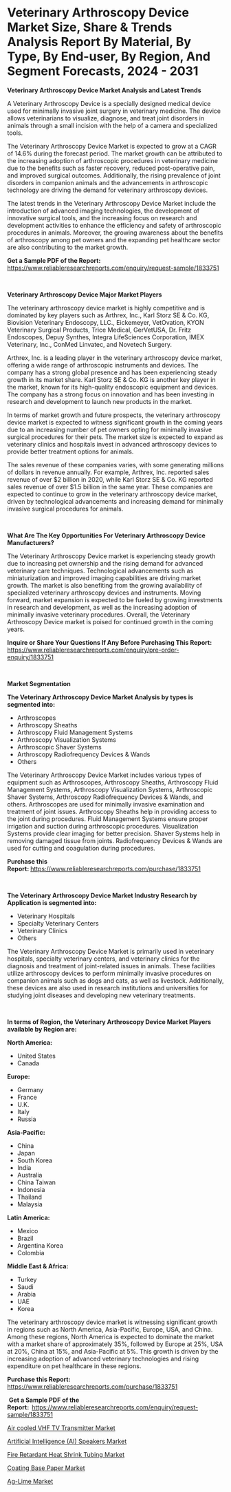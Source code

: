 <p><h1>Veterinary Arthroscopy Device Market Size, Share & Trends Analysis Report By Material, By Type, By End-user, By Region, And Segment Forecasts, 2024 - 2031</h1></p><p><strong>Veterinary Arthroscopy Device Market Analysis and Latest Trends</strong></p>
<p><p>A Veterinary Arthroscopy Device is a specially designed medical device used for minimally invasive joint surgery in veterinary medicine. The device allows veterinarians to visualize, diagnose, and treat joint disorders in animals through a small incision with the help of a camera and specialized tools.</p><p>The Veterinary Arthroscopy Device Market is expected to grow at a CAGR of 14.6% during the forecast period. The market growth can be attributed to the increasing adoption of arthroscopic procedures in veterinary medicine due to the benefits such as faster recovery, reduced post-operative pain, and improved surgical outcomes. Additionally, the rising prevalence of joint disorders in companion animals and the advancements in arthroscopic technology are driving the demand for veterinary arthroscopy devices.</p><p>The latest trends in the Veterinary Arthroscopy Device Market include the introduction of advanced imaging technologies, the development of innovative surgical tools, and the increasing focus on research and development activities to enhance the efficiency and safety of arthroscopic procedures in animals. Moreover, the growing awareness about the benefits of arthroscopy among pet owners and the expanding pet healthcare sector are also contributing to the market growth.</p></p>
<p><strong>Get a Sample PDF of the Report:&nbsp;</strong> <a href="https://www.reliableresearchreports.com/enquiry/request-sample/1833751">https://www.reliableresearchreports.com/enquiry/request-sample/1833751</a></p>
<p>&nbsp;</p>
<p><strong>Veterinary Arthroscopy Device Major Market Players</strong></p>
<p><p>The veterinary arthroscopy device market is highly competitive and is dominated by key players such as Arthrex, Inc., Karl Storz SE & Co. KG, Biovision Veterinary Endoscopy, LLC., Eickemeyer, VetOvation, KYON Veterinary Surgical Products, Trice Medical, GerVetUSA, Dr. Fritz Endoscopes, Depuy Synthes, Integra LifeSciences Corporation, IMEX Veterinary, Inc., ConMed Linvatec, and Novetech Surgery. </p><p>Arthrex, Inc. is a leading player in the veterinary arthroscopy device market, offering a wide range of arthroscopic instruments and devices. The company has a strong global presence and has been experiencing steady growth in its market share. Karl Storz SE & Co. KG is another key player in the market, known for its high-quality endoscopic equipment and devices. The company has a strong focus on innovation and has been investing in research and development to launch new products in the market.</p><p>In terms of market growth and future prospects, the veterinary arthroscopy device market is expected to witness significant growth in the coming years due to an increasing number of pet owners opting for minimally invasive surgical procedures for their pets. The market size is expected to expand as veterinary clinics and hospitals invest in advanced arthroscopy devices to provide better treatment options for animals.</p><p>The sales revenue of these companies varies, with some generating millions of dollars in revenue annually. For example, Arthrex, Inc. reported sales revenue of over $2 billion in 2020, while Karl Storz SE & Co. KG reported sales revenue of over $1.5 billion in the same year. These companies are expected to continue to grow in the veterinary arthroscopy device market, driven by technological advancements and increasing demand for minimally invasive surgical procedures for animals.</p></p>
<p>&nbsp;</p>
<p><strong>What Are The Key Opportunities For Veterinary Arthroscopy Device Manufacturers?</strong></p>
<p><p>The Veterinary Arthroscopy Device market is experiencing steady growth due to increasing pet ownership and the rising demand for advanced veterinary care techniques. Technological advancements such as miniaturization and improved imaging capabilities are driving market growth. The market is also benefiting from the growing availability of specialized veterinary arthroscopy devices and instruments. Moving forward, market expansion is expected to be fueled by growing investments in research and development, as well as the increasing adoption of minimally invasive veterinary procedures. Overall, the Veterinary Arthroscopy Device market is poised for continued growth in the coming years.</p></p>
<p><strong>Inquire or Share Your Questions If Any Before Purchasing This Report:</strong> <a href="https://www.reliableresearchreports.com/enquiry/pre-order-enquiry/1833751">https://www.reliableresearchreports.com/enquiry/pre-order-enquiry/1833751</a></p>
<p>&nbsp;</p>
<p><strong>Market Segmentation</strong></p>
<p><strong>The Veterinary Arthroscopy Device Market Analysis by types is segmented into:</strong></p>
<p><ul><li>Arthroscopes</li><li>Arthroscopy Sheaths</li><li>Arthroscopy Fluid Management Systems</li><li>Arthroscopy Visualization Systems</li><li>Arthroscopic Shaver Systems</li><li>Arthroscopy Radiofrequency Devices & Wands</li><li>Others</li></ul></p>
<p><p>The Veterinary Arthroscopy Device Market includes various types of equipment such as Arthroscopes, Arthroscopy Sheaths, Arthroscopy Fluid Management Systems, Arthroscopy Visualization Systems, Arthroscopic Shaver Systems, Arthroscopy Radiofrequency Devices & Wands, and others. Arthroscopes are used for minimally invasive examination and treatment of joint issues. Arthroscopy Sheaths help in providing access to the joint during procedures. Fluid Management Systems ensure proper irrigation and suction during arthroscopic procedures. Visualization Systems provide clear imaging for better precision. Shaver Systems help in removing damaged tissue from joints. Radiofrequency Devices & Wands are used for cutting and coagulation during procedures.</p></p>
<p><strong>Purchase this Report:&nbsp;</strong><a href="https://www.reliableresearchreports.com/purchase/1833751">https://www.reliableresearchreports.com/purchase/1833751</a></p>
<p>&nbsp;</p>
<p><strong>The Veterinary Arthroscopy Device Market Industry Research by Application is segmented into:</strong></p>
<p><ul><li>Veterinary Hospitals</li><li>Specialty Veterinary Centers</li><li>Veterinary Clinics</li><li>Others</li></ul></p>
<p><p>The Veterinary Arthroscopy Device Market is primarily used in veterinary hospitals, specialty veterinary centers, and veterinary clinics for the diagnosis and treatment of joint-related issues in animals. These facilities utilize arthroscopy devices to perform minimally invasive procedures on companion animals such as dogs and cats, as well as livestock. Additionally, these devices are also used in research institutions and universities for studying joint diseases and developing new veterinary treatments.</p></p>
<p>&nbsp;</p>
<p><strong>In terms of Region, the Veterinary Arthroscopy Device Market Players available by Region are:</strong></p>
<p>
    <p> <strong> North America: </strong>
        <ul>
            <li>United States</li>
            <li>Canada</li>
        </ul>
        </p> 
    <p> <strong> Europe: </strong>
        <ul>
            <li>Germany</li>
            <li>France</li>
            <li>U.K.</li>
            <li>Italy</li>
            <li>Russia</li>
        </ul>
        </p> 
    <p> <strong> Asia-Pacific: </strong>
        <ul>
            <li>China</li>
            <li>Japan</li>
            <li>South Korea</li>
            <li>India</li>
            <li>Australia</li>
            <li>China Taiwan</li>
            <li>Indonesia</li>
            <li>Thailand</li>
            <li>Malaysia</li>
        </ul>
        </p> 
    <p> <strong> Latin America: </strong>
        <ul>
            <li>Mexico</li>
            <li>Brazil</li>
            <li>Argentina Korea</li>
            <li>Colombia</li>
        </ul>
        </p> 
    <p> <strong> Middle East & Africa: </strong>
        <ul>
            <li>Turkey</li>
            <li>Saudi</li>
            <li>Arabia</li>
            <li>UAE</li>
            <li>Korea</li>
        </ul>
    </p>
    </p>
<p><p>The veterinary arthroscopy device market is witnessing significant growth in regions such as North America, Asia-Pacific, Europe, USA, and China. Among these regions, North America is expected to dominate the market with a market share of approximately 35%, followed by Europe at 25%, USA at 20%, China at 15%, and Asia-Pacific at 5%. This growth is driven by the increasing adoption of advanced veterinary technologies and rising expenditure on pet healthcare in these regions.</p></p>
<p><strong>Purchase this Report: </strong><a href="https://www.reliableresearchreports.com/purchase/1833751">https://www.reliableresearchreports.com/purchase/1833751</a></p>
<p>&nbsp;<strong>Get a Sample PDF of the Report:&nbsp;&nbsp;</strong><a href="https://www.reliableresearchreports.com/enquiry/request-sample/1833751">https://www.reliableresearchreports.com/enquiry/request-sample/1833751</a></p>
<p><strong></strong></p>
<p><p><a href="https://github.com/kufem1/Market-Research-Report-List-1/blob/main/air-cooled-vhf-tv-transmitter-market.md">Air cooled VHF TV Transmitter Market</a></p><p><a href="https://issuu.com/reportprime-2/docs/artificial-intelligence-ai-speakers-market-size-20">Artificial Intelligence (AI) Speakers Market</a></p><p><a href="https://github.com/nathandecarvalho/Market-Research-Report-List-2/blob/main/fire-retardant-heat-shrink-tubing-market.md">Fire Retardant Heat Shrink Tubing Market</a></p><p><a href="https://github.com/kosella/Market-Research-Report-List-2/blob/main/coating-base-paper-market.md">Coating Base Paper Market</a></p><p><a href="https://issuu.com/reportprime-2/docs/ag-lime-market-size-2030.pptx">Ag-Lime Market</a></p></p>